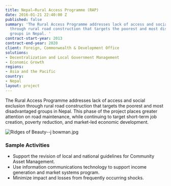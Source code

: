 ```yaml
---
title: Nepal—Rural Access Programme (RAP)
date: 2016-01-21 22:40:00 Z
published: false
summary: 'The Rural Access Programme addresses lack of access and social exclusion
  through rural road construction that targets the poorest and most disadvantaged
  groups in Nepal. '
contract-start-year: 2013
contract-end-year: 2020
client: Foreign, Commonwealth & Development Office
solutions:
- Decentralization and Local Government Management
- Economic Growth
regions:
- Asia and the Pacific
country:
- Nepal
layout: project
---
```


The Rural Access Programme addresses lack of access and social exclusion through rural road construction that targets the poorest and most disadvantaged groups in Nepal. This phase of the project places greater attention on road maintenance, while continuing to target short-term job creation, poverty reduction, and market-led economic development.

![Ridges of Beauty--j bowman.jpg](/uploads/Ridges%20of%20Beauty--j%20bowman.jpg)

###  Sample Activities

* Support the revision of local and national guidelines for Community Asset Management.
* Use information communications technology to support income generation and market systems program.
* Minimize impact and losses from frequently occurring shocks.
